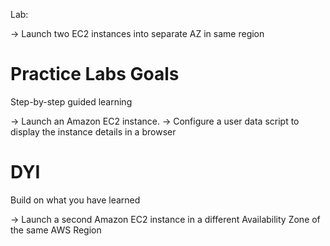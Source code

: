 Lab:

-> Launch two EC2 instances into separate AZ in same region

# Practice Labs Goals

Step-by-step guided learning

-> Launch an Amazon EC2 instance.
-> Configure a user data script to display the instance details in a browser

# DYI

Build on what you have learned

-> Launch a second Amazon EC2 instance in a different Availability Zone of the same AWS Region
